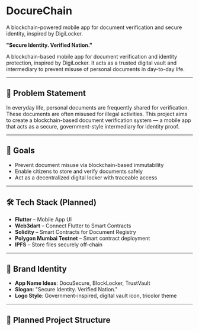 # DocureChain
A blockchain-powered mobile app for document verification and secure identity, inspired by DigiLocker.

**"Secure Identity. Verified Nation."**

A blockchain-based mobile app for document verification and identity protection, inspired by DigiLocker. It acts as a trusted digital vault and intermediary to prevent misuse of personal documents in day-to-day life.

---

## 🧠 Problem Statement

In everyday life, personal documents are frequently shared for verification. These documents are often misused for illegal activities. This project aims to create a blockchain-based document verification system — a mobile app that acts as a secure, government-style intermediary for identity proof.

---

## 🚀 Goals

- Prevent document misuse via blockchain-based immutability
- Enable citizens to store and verify documents safely
- Act as a decentralized digital locker with traceable access

---

## 🛠️ Tech Stack (Planned)

- **Flutter** – Mobile App UI
- **Web3dart** – Connect Flutter to Smart Contracts
- **Solidity** – Smart Contracts for Document Registry
- **Polygon Mumbai Testnet** – Smart contract deployment
- **IPFS** – Store files securely off-chain

---

## 🎨 Brand Identity

- **App Name Ideas**: DocuSecure, BlockLocker, TrustVault
- **Slogan**: "Secure Identity. Verified Nation."
- **Logo Style**: Government-inspired, digital vault icon, tricolor theme

---

## 📁 Planned Project Structure

